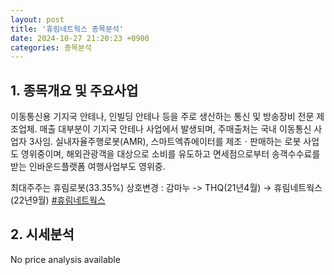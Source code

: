 ```yaml
---
layout: post
title: '휴림네트웍스 종목분석'
date: 2024-10-27 21:20:23 +0900
categories: 종목분석
---
```


## 1. 종목개요 및 주요사업

이동통신용 기지국 안테나, 인빌딩 안테나 등을 주로 생산하는 통신 및 방송장비 전문 제조업체. 매출 대부분이 기지국 안테나 사업에서 발생되며, 주매출처는 국내 이동통신 사업자 3사임. 실내자율주행로봇(AMR), 스마트엑츄에이터를 제조ㆍ판매하는 로봇 사업도 영위중이며, 해외관광객을 대상으로 소비를 유도하고 면세점으로부터 송객수수료를 받는 인바운드플랫폼 여행사업부도 영위중.

최대주주는 휴림로봇(33.35%) 상호변경 : 감마누 -> THQ(21년4월) -> 휴림네트웍스(22년9월)
[#휴림네트웍스](#)

## 2. 시세분석

No price analysis available
